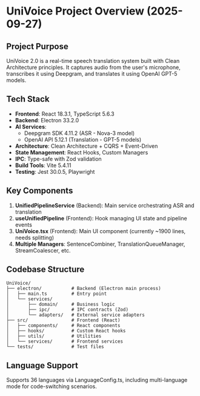 # UniVoice Project Overview (2025-09-27)

## Project Purpose
UniVoice 2.0 is a real-time speech translation system built with Clean Architecture principles. It captures audio from the user's microphone, transcribes it using Deepgram, and translates it using OpenAI GPT-5 models.

## Tech Stack
- **Frontend**: React 18.3.1, TypeScript 5.6.3
- **Backend**: Electron 33.2.0 
- **AI Services**: 
  - Deepgram SDK 4.11.2 (ASR - Nova-3 model)
  - OpenAI API 5.12.1 (Translation - GPT-5 models)
- **Architecture**: Clean Architecture + CQRS + Event-Driven
- **State Management**: React Hooks, Custom Managers
- **IPC**: Type-safe with Zod validation
- **Build Tools**: Vite 5.4.11
- **Testing**: Jest 30.0.5, Playwright

## Key Components
1. **UnifiedPipelineService** (Backend): Main service orchestrating ASR and translation
2. **useUnifiedPipeline** (Frontend): Hook managing UI state and pipeline events
3. **UniVoice.tsx** (Frontend): Main UI component (currently ~1900 lines, needs splitting)
4. **Multiple Managers**: SentenceCombiner, TranslationQueueManager, StreamCoalescer, etc.

## Codebase Structure
```
UniVoice/
├── electron/           # Backend (Electron main process)
│   ├── main.ts         # Entry point
│   └── services/       
│       ├── domain/     # Business logic
│       ├── ipc/        # IPC contracts (Zod)
│       └── adapters/   # External service adapters
├── src/                # Frontend (React)
│   ├── components/     # React components
│   ├── hooks/          # Custom React hooks
│   ├── utils/          # Utilities
│   └── services/       # Frontend services
└── tests/              # Test files
```

## Language Support
Supports 36 languages via LanguageConfig.ts, including multi-language mode for code-switching scenarios.